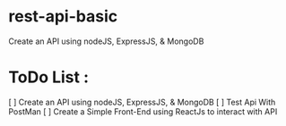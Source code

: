 # rest-api-basic
Create an API using nodeJS, ExpressJS, &amp; MongoDB

# ToDo List :
[ ] Create an API using nodeJS, ExpressJS, &amp; MongoDB
[ ] Test Api With PostMan
[ ] Create a Simple Front-End using ReactJs to interact with API
